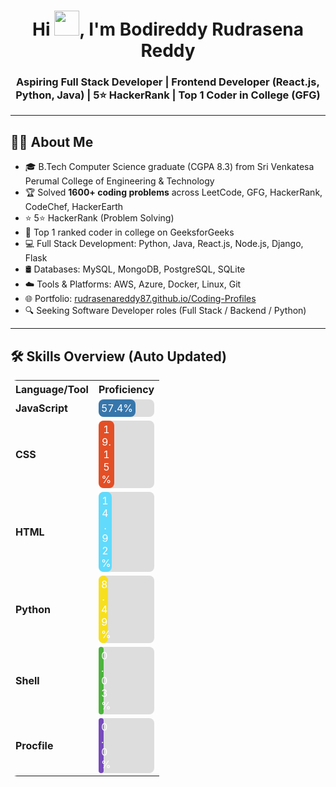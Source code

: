 <h1 align="center">
  Hi <img src="https://raw.githubusercontent.com/MartinHeinz/MartinHeinz/master/wave.gif" width="40px" height="40px">, I'm Bodireddy Rudrasena Reddy
</h1>

<h3 align="center">
  Aspiring Full Stack Developer | Frontend Developer (React.js, Python, Java) | 5⭐ HackerRank | Top 1 Coder in College (GFG)
</h3>

---

## 👨‍💻 About Me  

- 🎓 B.Tech Computer Science graduate (CGPA 8.3) from Sri Venkatesa Perumal College of Engineering & Technology  
- 🏆 Solved **1600+ coding problems** across LeetCode, GFG, HackerRank, CodeChef, HackerEarth  
- ⭐ 5⭐ HackerRank (Problem Solving)  
- 🥇 Top 1 ranked coder in college on GeeksforGeeks  
- 💻 Full Stack Development: Python, Java, React.js, Node.js, Django, Flask  
- 🛢️ Databases: MySQL, MongoDB, PostgreSQL, SQLite  
- ☁️ Tools & Platforms: AWS, Azure, Docker, Linux, Git  
- 🌐 Portfolio: [rudrasenareddy87.github.io/Coding-Profiles](https://rudrasenareddy87.github.io/Coding-Profiles/)  
- 🔍 Seeking Software Developer roles (Full Stack / Backend / Python)  

---


## 🛠 Skills Overview (Auto Updated)

<table style="border-collapse: collapse; border-radius: 10px; overflow: hidden; width: 100%;">
  <tr>
    <th>Language/Tool</th>
    <th>Proficiency</th>
  </tr>

  <tr>
    <td><b>JavaScript</b></td>
    <td>
      <div style="background:#ddd; border-radius:8px; width:100%;">
        <div style="width:57.4%; background:#3776AB; padding:4px; border-radius:8px; color:white; text-align:center;">57.4%</div>
      </div>
    </td>
  </tr>

  <tr>
    <td><b>CSS</b></td>
    <td>
      <div style="background:#ddd; border-radius:8px; width:100%;">
        <div style="width:19.15%; background:#E34F26; padding:4px; border-radius:8px; color:white; text-align:center;">19.15%</div>
      </div>
    </td>
  </tr>

  <tr>
    <td><b>HTML</b></td>
    <td>
      <div style="background:#ddd; border-radius:8px; width:100%;">
        <div style="width:14.92%; background:#61DAFB; padding:4px; border-radius:8px; color:white; text-align:center;">14.92%</div>
      </div>
    </td>
  </tr>

  <tr>
    <td><b>Python</b></td>
    <td>
      <div style="background:#ddd; border-radius:8px; width:100%;">
        <div style="width:8.49%; background:#F7DF1E; padding:4px; border-radius:8px; color:white; text-align:center;">8.49%</div>
      </div>
    </td>
  </tr>

  <tr>
    <td><b>Shell</b></td>
    <td>
      <div style="background:#ddd; border-radius:8px; width:100%;">
        <div style="width:0.03%; background:#4DB33D; padding:4px; border-radius:8px; color:white; text-align:center;">0.03%</div>
      </div>
    </td>
  </tr>

  <tr>
    <td><b>Procfile</b></td>
    <td>
      <div style="background:#ddd; border-radius:8px; width:100%;">
        <div style="width:0.0%; background:#764ABC; padding:4px; border-radius:8px; color:white; text-align:center;">0.0%</div>
      </div>
    </td>
  </tr>
</table>
